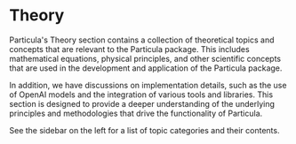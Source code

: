 # Theory

Particula's Theory section contains a collection of theoretical topics and concepts that are relevant to the Particula package. This includes mathematical equations, physical principles, and other scientific concepts that are used in the development and application of the Particula package.

In addition, we have discussions on implementation details, such as the use of OpenAI models and the integration of various tools and libraries. This section is designed to provide a deeper understanding of the underlying principles and methodologies that drive the functionality of Particula.

See the sidebar on the left for a list of topic categories and their contents.

